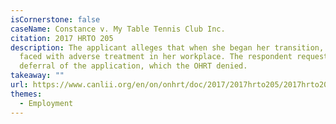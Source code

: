 ```yaml
---
isCornerstone: false
caseName: Constance v. My Table Tennis Club Inc.
citation: 2017 HRTO 205
description: The applicant alleges that when she began her transition, she was
  faced with adverse treatment in her workplace. The respondent requested a
  deferral of the application, which the OHRT denied.
takeaway: ""
url: https://www.canlii.org/en/on/onhrt/doc/2017/2017hrto205/2017hrto205.html?resultIndex=3
themes:
  - Employment
---
```

